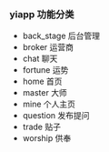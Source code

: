 ### yiapp 功能分类

- back_stage 后台管理
- broker 运营商
- chat 聊天
- fortune 运势
- home 首页
- master 大师
- mine 个人主页
- question 发布提问
- trade 贴子
- worship 供奉